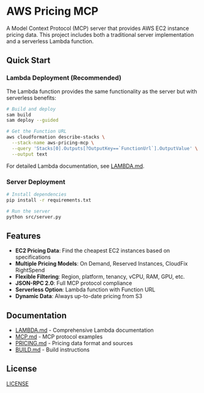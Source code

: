 # AWS Pricing MCP

A Model Context Protocol (MCP) server that provides AWS EC2 instance pricing data. This project includes both a traditional server implementation and a serverless Lambda function.

## Quick Start

### Lambda Deployment (Recommended)

The Lambda function provides the same functionality as the server but with serverless benefits:

```bash
# Build and deploy
sam build
sam deploy --guided

# Get the Function URL
aws cloudformation describe-stacks \
  --stack-name aws-pricing-mcp \
  --query 'Stacks[0].Outputs[?OutputKey==`FunctionUrl`].OutputValue' \
  --output text
```

For detailed Lambda documentation, see [LAMBDA.md](LAMBDA.md).

### Server Deployment

```bash
# Install dependencies
pip install -r requirements.txt

# Run the server
python src/server.py
```

## Features

- **EC2 Pricing Data**: Find the cheapest EC2 instances based on specifications
- **Multiple Pricing Models**: On Demand, Reserved Instances, CloudFix RightSpend
- **Flexible Filtering**: Region, platform, tenancy, vCPU, RAM, GPU, etc.
- **JSON-RPC 2.0**: Full MCP protocol compliance
- **Serverless Option**: Lambda function with Function URL
- **Dynamic Data**: Always up-to-date pricing from S3

## Documentation

- [LAMBDA.md](LAMBDA.md) - Comprehensive Lambda documentation
- [MCP.md](MCP.md) - MCP protocol examples
- [PRICING.md](PRICING.md) - Pricing data format and sources
- [BUILD.md](BUILD.md) - Build instructions

## License

[LICENSE](LICENSE)
